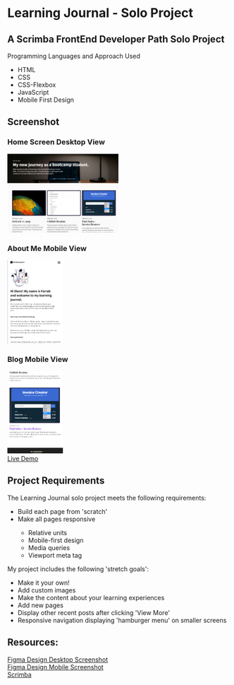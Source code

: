 # Learning Journal  - Solo Project

## A Scrimba FrontEnd Developer Path Solo Project
Programming Languages and Approach Used
<ul>
<li>HTML</li>
<li>CSS</li>
<li>CSS-Flexbox</li>
<li>JavaScript</li>
<li>Mobile First Design</li>
</ul>

## Screenshot
### Home Screen Desktop View
<img src="https://github.com/famanakis/Scrimba/blob/main/m06-solo-learning-journal/assetsMine/project-1.png" width=50% height=50%><br>
### About Me Mobile View
<img src="https://github.com/famanakis/Scrimba/blob/main/m06-solo-learning-journal/assetsMine/project-2.png" width=25% height=25%><br>
### Blog Mobile View
<img src="https://github.com/famanakis/Scrimba/blob/main/m06-solo-learning-journal/assetsMine/project-3.png" width=25% height=25%><br>
[Live Demo](https://9tfdev-m6-solo-learning-journal.netlify.app/)
 
## Project Requirements
 The Learning Journal solo project meets the following requirements:
 <ul>
 <li>Build each page from 'scratch'</li>
 <li>Make all pages responsive</li>
 <ul>
 <li>Relative units</li>
 <li>Mobile-first design</li>
 <li>Media queries</li>
 <li>Viewport meta tag</li>
 </ul>
 </ul>
 
 My project includes the following 'stretch goals':
 <ul>
<li>Make it your own!</li>
<li>Add custom images</li>
<li>Make the content about your learning experiences</li>
<li>Add new pages</li>
<li>Display other recent posts after clicking 'View More'</li>
<li>Responsive navigation displaying 'hamburger menu' on smaller screens</li>
</ul>
 
## Resources:
  [Figma Design Desktop Screenshot](https://github.com/famanakis/Scrimba/blob/main/m06-solo-learning-journal/assets/figma-design-desktop.png)<br>
  [Figma Design Mobile Screenshot](https://github.com/famanakis/Scrimba/blob/main/m06-solo-learning-journal/assets/figma-design-mobile.png)<br>
 [Scrimba](https://scrimba.com/)
